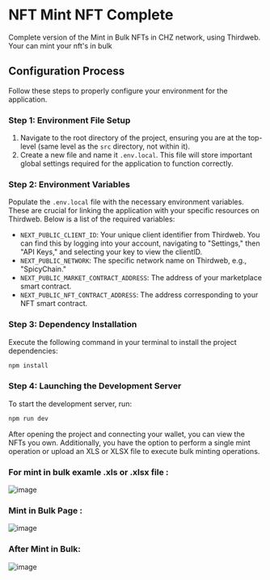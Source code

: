 # NFT Mint NFT Complete

Complete version of the Mint in Bulk NFTs in CHZ network, using Thirdweb. Your can mint your nft's in bulk

## Configuration Process

Follow these steps to properly configure your environment for the application.

### Step 1: Environment File Setup

1. Navigate to the root directory of the project, ensuring you are at the top-level (same level as the `src` directory, not within it).
2. Create a new file and name it `.env.local`. This file will store important global settings required for the application to function correctly.

### Step 2: Environment Variables

Populate the `.env.local` file with the necessary environment variables. These are crucial for linking the application with your specific resources on Thirdweb. Below is a list of the required variables:

-   `NEXT_PUBLIC_CLIENT_ID`: Your unique client identifier from Thirdweb. You can find this by logging into your account, navigating to "Settings," then "API Keys," and selecting your key to view the clientID.
-   `NEXT_PUBLIC_NETWORK`: The specific network name on Thirdweb, e.g., "SpicyChain."
-   `NEXT_PUBLIC_MARKET_CONTRACT_ADDRESS`: The address of your marketplace smart contract.
-   `NEXT_PUBLIC_NFT_CONTRACT_ADDRESS`: The address corresponding to your NFT smart contract.

### Step 3: Dependency Installation

Execute the following command in your terminal to install the project dependencies:

```sh
npm install
```

### Step 4: Launching the Development Server

To start the development server, run:

```sh
npm run dev
```

After opening the project and connecting your wallet, you can view the NFTs you own. Additionally, you have the option to perform a single mint operation or upload an XLS or XLSX file to execute bulk minting operations.

### For mint in bulk examle .xls or .xlsx file : 
![image](https://github.com/sinanyilmaz0/Chiliz-Web3-Mint-Bulk/assets/48128545/93eb9077-b777-41e5-ba3f-c6e8e9d2f93e)

### Mint in Bulk Page :
![image](https://github.com/sinanyilmaz0/Chiliz-Web3-Mint-Bulk/assets/48128545/68502ebc-2bdd-4f41-a4ba-0a12dc539ef9)

### After Mint in Bulk:
![image](https://github.com/sinanyilmaz0/Chiliz-Web3-Mint-Bulk/assets/48128545/34c60d7a-d773-4dc1-a1c7-925d83737f1b)

